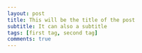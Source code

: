```yaml
---
layout: post
title: This will be the title of the post
subtitle: It can also a subtitle
tags: [first tag, second tag]
comments: true
---
```

